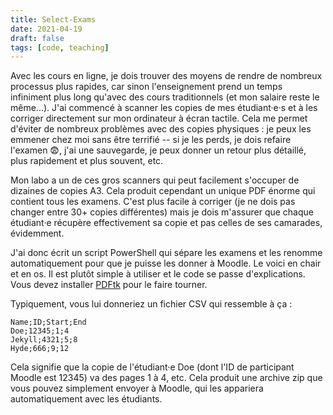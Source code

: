 ```yaml
---
title: Select-Exams
date: 2021-04-19
draft: false
tags: [code, teaching]
---
```


Avec les cours en ligne, je dois trouver des moyens de rendre de nombreux processus plus rapides, car sinon l'enseignement prend un temps infiniment plus long qu'avec des cours traditionnels (et mon salaire reste le même...).
J'ai commencé à scanner les copies de mes étudiant·e·s et à les corriger directement sur mon ordinateur à écran tactile.
Cela me permet d'éviter de nombreux problèmes avec des copies physiques : je peux les emmener chez moi sans être terrifié -- si je les perds, je dois refaire l'examen 😨, j'ai une sauvegarde, je peux donner un retour plus détaillé, plus rapidement et plus souvent, etc.

<!--more-->

Mon labo a un de ces gros scanners qui peut facilement s'occuper de dizaines de copies A3.
Cela produit cependant un unique PDF énorme qui contient tous les examens.
C'est plus facile à corriger (je ne dois pas changer entre 30+ copies différentes) mais je dois m'assurer que chaque étudiant·e récupère effectivement sa copie et pas celles de ses camarades, évidemment.

J'ai donc écrit un script PowerShell qui sépare les examens et les renomme automatiquement pour que je puisse les donner à Moodle.
Le voici en chair et en os.
Il est plutôt simple à utiliser et le code se passe d'explications.
Vous devez installer [PDFtk](https://www.pdflabs.com/tools/pdftk-server/) pour le faire tourner.

<script src="https://gist.github.com/nidrissi/a802dc0a20ecad0bc8c077ce32b6ad92.js"></script>

Typiquement, vous lui donneriez un fichier CSV qui ressemble à ça :

```csv
Name;ID;Start;End
Doe;12345;1;4
Jekyll;4321;5;8
Hyde;666;9;12
```

Cela signifie que la copie de l'étudiant·e Doe (dont l'ID de participant Moodle est 12345) va des pages 1 à 4, etc.
Cela produit une archive zip que vous pouvez simplement envoyer à Moodle, qui les appariera automatiquement avec les étudiants.
